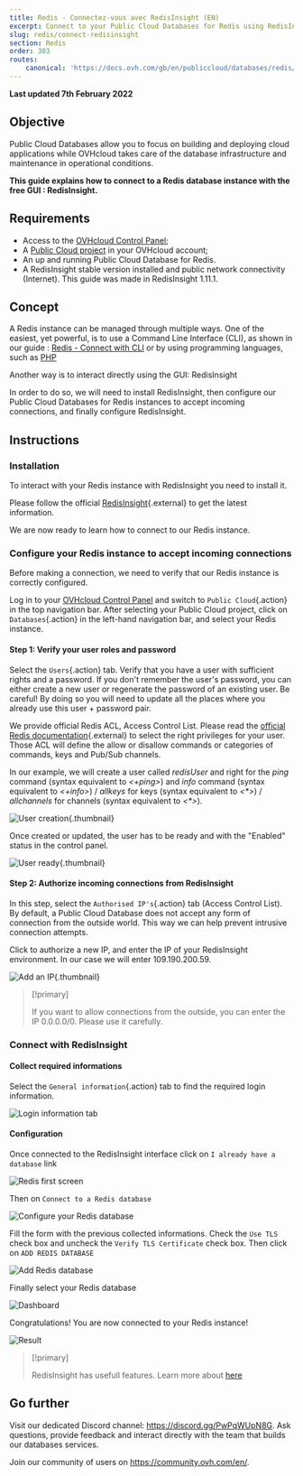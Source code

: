 ```yaml
---
title: Redis - Connectez-vous avec RedisInsight (EN)
excerpt: Connect to your Public Cloud Databases for Redis using RedisInsight
slug: redis/connect-redisinsight
section: Redis
order: 303
routes:
    canonical: 'https://docs.ovh.com/gb/en/publiccloud/databases/redis/connect-redisinsight/'
---
```


**Last updated 7th February 2022**

## Objective

Public Cloud Databases allow you to focus on building and deploying cloud applications while OVHcloud takes care of the database infrastructure and maintenance in operational conditions.

**This guide explains how to connect to a Redis database instance with the free GUI : RedisInsight.**

## Requirements

- Access to the [OVHcloud Control Panel](https://ca.ovh.com/auth/?action=gotomanager&from=https://www.ovh.com/ca/fr/&ovhSubsidiary=qc);
- A [Public Cloud project](https://www.ovhcloud.com/fr-ca/public-cloud/) in your OVHcloud account;
- An up and running Public Cloud Database for Redis.
- A RedisInsight stable version installed and public network connectivity (Internet). This guide was made in RedisInsight 1.11.1.

## Concept

A Redis instance can be managed through multiple ways.
One of the easiest, yet powerful, is to use a Command Line Interface (CLI), as shown in our guide : [Redis - Connect with CLI](https://docs.ovh.com/ca/fr/publiccloud/databases/redis/connect-cli/) or by using programming languages, such as [PHP](https://docs.ovh.com/ca/fr/publiccloud/databases/redis/connect-php/)

Another way is to interact directly using the GUI: RedisInsight

In order to do so, we will need to install RedisInsight, then configure our Public Cloud Databases for Redis instances to accept incoming connections, and finally configure RedisInsight.

## Instructions

### Installation

To interact with your Redis instance with RedisInsight you need to install it.

Please follow the official [RedisInsight](https://docs.redis.com/latest/ri/installing){.external} to get the latest information.

We are now ready to learn how to connect to our Redis instance.

### Configure your Redis instance to accept incoming connections

Before making a connection, we need to verify that our Redis instance is correctly configured.

Log in to your [OVHcloud Control Panel](https://ca.ovh.com/auth/?action=gotomanager&from=https://www.ovh.com/ca/fr/&ovhSubsidiary=qc) and switch to `Public Cloud`{.action} in the top navigation bar. After selecting your Public Cloud project, click on `Databases`{.action} in the left-hand navigation bar, and select your Redis instance.

#### Step 1: Verify your user roles and password

Select the `Users`{.action} tab. Verify that you have a user with sufficient rights and a password. If you don't remember the user's password, you can either create a new user or regenerate the password of an existing user. Be careful! By doing so you will need to update all the places where you already use this user + password pair.

We provide official Redis ACL, Access Control List. Please read the [official Redis documentation](https://redis.io/topics/acl/){.external} to select the right privileges for your user. Those ACL will define the allow or disallow commands or categories of commands, keys and Pub/Sub channels.

In our example, we will create a user called *redisUser* and right for the *ping* command (syntax equivalent to *<+ping>*) and *info* command (syntax equivalent to *<+info>*) / *allkeys* for keys (syntax equivalent to *<\*>*) / *allchannels* for channels (syntax equivalent to *<\*>*).

![User creation](images/redis_06_connect_redisinsight-20220207155917336.png){.thumbnail}

Once created or updated, the user has to be ready and with the "Enabled" status in the control panel.

![User ready](images/redis_06_connect_redisinsight-20220207114127502.png){.thumbnail}

#### Step 2: Authorize incoming connections from RedisInsight

In this step, select the `Authorised IP's`{.action} tab (Access Control List).
By default, a Public Cloud Database does not accept any form of connection from the outside world.
This way we can help prevent intrusive connection attempts.

Click to authorize a new IP, and enter the IP of your RedisInsight environment. In our case we will enter 109.190.200.59.

![Add an IP](images/ip_authorize.png){.thumbnail}

> [!primary]
>
> If you want to allow connections from the outside, you can enter the IP 0.0.0.0/0. Please use it carefully.
>

### Connect with RedisInsight

#### Collect required informations

Select the `General information`{.action} tab to find the required login information.

![Login information tab](images/redis_06_connect_redisinsight-20220209095337130.png)

#### Configuration

Once connected to the RedisInsight interface click on `I already have a database` link

![Redis first screen](images/redis_06_connect_redisinsight-20220207114821477.png)

Then on `Connect to a Redis database`

![Configure your Redis database](images/redis_06_connect_redisinsight-2022020711515517.png)

Fill the form with the previous collected informations. Check the `Use TLS` check box and uncheck the `Verify TLS Certificate` check box. Then click on `ADD REDIS DATABASE`

![Add Redis database](images/redis_06_connect_redisinsight-20220207120005204.png)

Finally select your Redis database

![Dashboard](images/redis_06_connect_redisinsight-20220209095424435.png)

Congratulations! You are now connected to your Redis instance!

![Result](images/redis_06_connect_redisinsight-20220209095533690.png)

> [!primary]
>
> RedisInsight has usefull features.
> Learn more about [here](https://redis.com/redis-enterprise/redis-insight/)
>

## Go further

Visit our dedicated Discord channel: <https://discord.gg/PwPqWUpN8G>. Ask questions, provide feedback and interact directly with the team that builds our databases services.

Join our community of users on <https://community.ovh.com/en/>.
